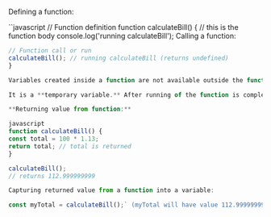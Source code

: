 Defining a function:

``javascript
// Function definition
function calculateBill() {
// this is the function body console.log('running calculateBill');
Calling a function:
```javascript
// Function call or run
calculateBill(); // running calculateBill (returns undefined)
}

Variables created inside a function are not available outside the function. e.g. `total` above.

It is a **temporary variable.** After running of the function is complete, the variable is cleaned up or

**Returning value from function:**

javascript
function calculateBill() {
const total = 100 * 1.13;
return total; // total is returned
}

calculateBill();
// returns 112.999999999

Capturing returned value from a function into a variable:

const myTotal = calculateBill();` (myTotal will have value 112.999999999)

